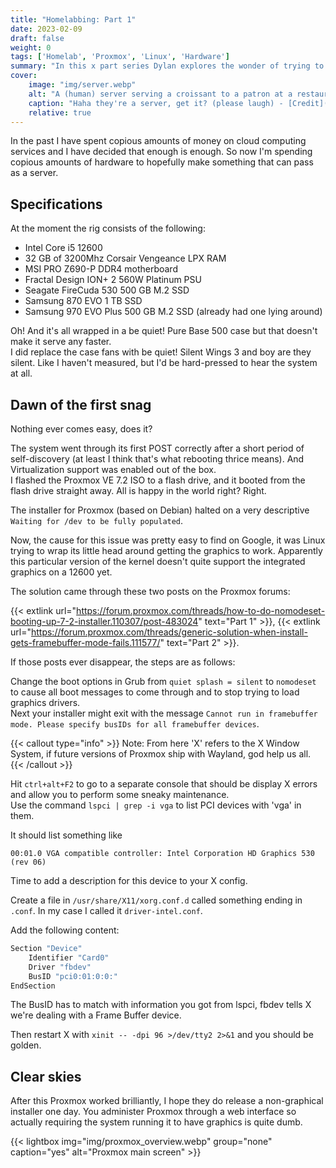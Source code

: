 ```yaml
---
title: "Homelabbing: Part 1"
date: 2023-02-09
draft: false
weight: 0
tags: ['Homelab', 'Proxmox', 'Linux', 'Hardware']
summary: "In this x part series Dylan explores the wonder of trying to run server workloads on consumer hardware. This is part 1 in which he struggles to install Proxmox VE"
cover:
    image: "img/server.webp"
    alt: "A (human) server serving a croissant to a patron at a restaurant."
    caption: "Haha they're a server, get it? (please laugh) - [Credit](https://www.pexels.com/photo/woman-in-black-long-sleeve-shirt-sitting-on-chair-3907080/)"
    relative: true
---
```


In the past I have spent copious amounts of money on cloud computing services and I have decided that enough is enough.
So now I'm spending copious amounts of hardware to hopefully make something that can pass as a server.

## Specifications

At the moment the rig consists of the following:
- Intel Core i5 12600
- 32 GB of 3200Mhz Corsair Vengeance LPX RAM
- MSI PRO Z690-P DDR4 motherboard
- Fractal Design ION+ 2 560W Platinum PSU
- Seagate FireCuda 530 500 GB M.2 SSD
- Samsung 870 EVO 1 TB SSD
- Samsung 970 EVO Plus 500 GB M.2 SSD (already had one lying around)

Oh! And it's all wrapped in a be quiet! Pure Base 500 case but that doesn't make it serve any faster.  
I did replace the case fans with be quiet! Silent Wings 3 and boy are they silent. 
Like I haven't measured, but I'd be hard-pressed to hear the system at all.

## Dawn of the first snag

Nothing ever comes easy, does it?

The system went through its first POST correctly after a short period of self-discovery (at least I think that's what rebooting thrice means). And Virtualization support was enabled out of the box.  
I flashed the Proxmox VE 7.2 ISO to a flash drive, and it booted from the flash drive straight away. All is happy in the world right? Right.

The installer for Proxmox (based on Debian) halted on a very descriptive `Waiting for /dev to be fully populated`.

Now, the cause for this issue was pretty easy to find on Google, it was Linux trying to wrap its little head around getting the graphics to work. 
Apparently this particular version of the kernel doesn't quite support the integrated graphics on a 12600 yet.  

The solution came through these two posts on the Proxmox forums:

{{< extlink url="https://forum.proxmox.com/threads/how-to-do-nomodeset-booting-up-7-2-installer.110307/post-483024" text="Part 1" >}},
{{< extlink url="https://forum.proxmox.com/threads/generic-solution-when-install-gets-framebuffer-mode-fails.111577/" text="Part 2" >}}.

If those posts ever disappear, the steps are as follows:

Change the boot options in Grub from `quiet splash = silent` to `nomodeset` to cause all boot messages to come through and to stop trying to load graphics drivers.  
Next your installer might exit with the message `Cannot run in framebuffer mode. Please specify busIDs for all framebuffer devices`.

{{< callout type="info" >}}
Note: From here 'X' refers to the X Window System, if future versions of Proxmox ship with Wayland, god help us all.
{{< /callout >}}

Hit `ctrl+alt+F2` to go to a separate console that should be display X errors and allow you to perform some sneaky maintenance.  
Use the command `lspci | grep -i vga` to list PCI devices with 'vga' in them.

It should list something like 
```
00:01.0 VGA compatible controller: Intel Corporation HD Graphics 530 (rev 06)
```

Time to add a description for this device to your X config.

Create a file in `/usr/share/X11/xorg.conf.d` called something ending in `.conf`. In my case I called it `driver-intel.conf`.

Add the following content:

```bash
Section "Device"
    Identifier "Card0"
    Driver "fbdev"
    BusID "pci0:01:0:0:"
EndSection
```

The BusID has to match with information you got from lspci, fbdev tells X we're dealing with a Frame Buffer device.

Then restart X with `xinit -- -dpi 96 >/dev/tty2 2>&1` and you should be golden.

## Clear skies

After this Proxmox worked brilliantly, I hope they do release a non-graphical installer one day. 
You administer Proxmox through a web interface so actually requiring the system running it to have graphics is quite dumb.

{{< lightbox img="img/proxmox_overview.webp" group="none" caption="yes" alt="Proxmox main screen" >}}



